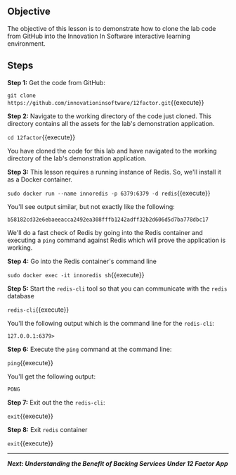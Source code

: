 ## Objective
The objective of this lesson is to demonstrate how to clone the lab code from GitHub into the Innovation In Software interactive learning environment.

## Steps

**Step 1:** Get the code from GitHub:

`git clone https://github.com/innovationinsoftware/12factor.git`{{execute}}

**Step 2:** Navigate to the working directory of the code just cloned. This directory contains all the assets for the lab's demonstration application.

`cd 12factor`{{execute}}

You have cloned the code for this lab and have navigated to the working directory of the lab's demonstration application. 

**Step 3:** This lesson requires a running instance of Redis. So, we'll install it as a Docker container.

`sudo docker run --name innoredis -p 6379:6379 -d redis`{{execute}}

You'll see output similar, but not exactly like the following:

`b58182cd32e6ebaeeacca2492ea308fffb1242adff32b2d606d5d7ba778dbc17`

We'll do a fast check of Redis by going into the Redis container and executing a `ping` command against Redis which will prove the application is working.

**Step 4:** Go into the Redis container's command line

`sudo docker exec -it innoredis sh`{{execute}}

**Step 5:** Start the `redis-cli` tool so that you can communicate with the `redis` database

`redis-cli`{{execute}}

You'll the following output which is the command line for the `redis-cli`:

`127.0.0.1:6379>`

**Step 6:** Execute the `ping` command at the command line:

`ping`{{execute}}

You'll get the following output:

`PONG`

**Step 7:** Exit out the the `redis-cli`:

`exit`{{execute}}

**Step 8:** Exit `redis` container

`exit`{{execute}}

---

***Next: Understanding the Benefit of Backing Services Under 12 Factor App***